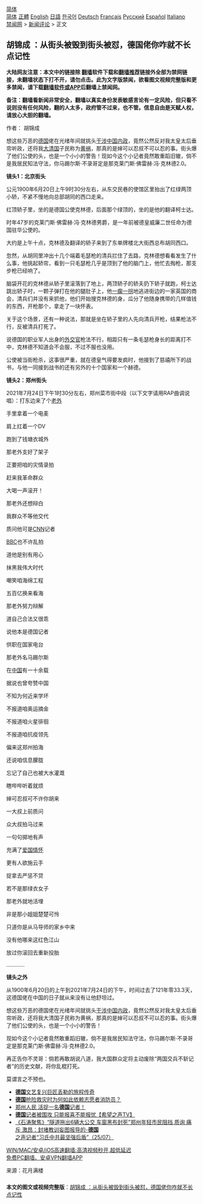  <!-- 面包屑导航 --> <div class="breadcrumb"><!-- GTranslate: https://gtranslate.io/ -->  <div class="switcher notranslate">  <div class="selected">  <a href="#" onclick="return false;"> 简体</a>  </div>  <div class="option">  <a href="https://www.bannedbook.org" onclick="doGTranslate('zh-CN|zh-CN');jQuery('div.switcher div.selected a').html(jQuery(this).html());return false;" title="简体中文" class="nturl selected"> 简体</a>  <a href="https://www.bannedbook.org/zh-tw/" onclick="doGTranslate('zh-CN|zh-TW');jQuery('div.switcher div.selected a').html(jQuery(this).html());return false;" title="繁體中文" class="nturl"> 正體</a>  <a href="https://www.bannedbook.org/en/" onclick="doGTranslate('zh-CN|en');jQuery('div.switcher div.selected a').html(jQuery(this).html());return false;" title="English" class="nturl"> English</a>  <a href="https://www.bannedbook.org/ja/" onclick="doGTranslate('zh-CN|ja');jQuery('div.switcher div.selected a').html(jQuery(this).html());return false;" title="日本語" class="nturl"> 日語</a>  <a href="https://www.bannedbook.org/ko/" onclick="doGTranslate('zh-CN|ko');jQuery('div.switcher div.selected a').html(jQuery(this).html());return false;" title="한국어" class="nturl"> 한국어</a>  <a href="https://www.bannedbook.org/de/" onclick="doGTranslate('zh-CN|de');jQuery('div.switcher div.selected a').html(jQuery(this).html());return false;" title="Deutsch" class="nturl"> Deutsch</a>  <a href="https://www.bannedbook.org/fr/" onclick="doGTranslate('zh-CN|fr');jQuery('div.switcher div.selected a').html(jQuery(this).html());return false;" title="Français" class="nturl"> Français</a>  <a href="https://www.bannedbook.org/ru/" onclick="doGTranslate('zh-CN|ru');jQuery('div.switcher div.selected a').html(jQuery(this).html());return false;" title="Русский" class="nturl"> Русский</a>  <a href="https://www.bannedbook.org/es/" onclick="doGTranslate('zh-CN|es');jQuery('div.switcher div.selected a').html(jQuery(this).html());return false;" title="Español" class="nturl"> Español</a>  <a href="https://www.bannedbook.org/it/" onclick="doGTranslate('zh-CN|it');jQuery('div.switcher div.selected a').html(jQuery(this).html());return false;" title="Italiano" class="nturl"> Italiano</a>  </div>  </div>      <div class='breadcrumb-sub'><!-- Breadcrumb NavXT 6.3.0 --> <a href="https://www.bannedbook.org/" class="home">禁闻网</a> &gt; <a href="https://www.bannedbook.org/bnews/comments/" class="category">新闻评论</a> &gt; 正文</div></div><h2>胡锦成 ：从街头被毁到街头被怼，德国佬你咋就不长点记性</h2> <p class="notice"><b>大陆网友注意：本文中的链接除 <a href="https://github.com/bannedbook/fanqiang" >翻墙</a>软件下载和<a href="https://github.com/killgcd/justmysocks/blob/master/README.md">翻墙推荐</a>链接外全部为禁网链接，未翻墙状态下打不开，请勿点击。此为文字版禁闻，欲看图文视频完整版和更多禁闻，请下载<a href="https://github.com/bannedbook/fanqiang">翻墙软件或APP</a>后翻墙上禁闻网。</p><p>备注：翻墙看新闻非常安全，翻墙以真实身份发表敏感言论有一定风险，但只看不说则没有任何风险，翻的人太多，政府管不过来，也不管。信息自由是天赋人权，请放心大胆的翻墙。</b></p>  <div class="entry"> <p>作者： 胡锦成</p> <p id="summary">想这些万恶的<a href="https://www.bannedbook.org/bnews/tag/%e5%be%b7%e5%9b%bd/" class="st_tag internal_tag" rel="tag" title="标签 德国 下的日志">德国</a>佬在光绪年间就挑头<span class='wp_keywordlink'><a href="https://www.bannedbook.org/forum11/topic305.html" title="禁片：干涉中国内政" target="_blank">干涉中国内政</a></span>，竟然公然反对我太皇太后垂帘听政，还将我<a href="https://www.bannedbook.org/bnews/tag/%e5%a4%a7%e6%b8%85%e5%9b%bd/" class="st_tag internal_tag" rel="tag" title="标签 大清国 下的日志">大清国</a>子民称为<span class='wp_keywordlink'><a href="https://www.bannedbook.org/forum2/topic125.html" title="《黄祸》" target="_blank">黄祸</a></span>，那真的是婶可以忍叔不可以忍的事。街头爆了他们公使的头，也是一个小小的警告！现如今这个小记者竟然敢重蹈旧辙，倘不是我居民知法守法，你马踢尔斯·不录哥定是那克莱门斯·佛雷赫·冯·克林德2.0。</p> <p><strong>镜头1：北京街头</strong></p> <p>公元1900年6月20日上午9时30分左右，从东交民巷的使馆区里抬出了红绿两顶小轿，不紧不慢地向总部胡同的西口走来。</p> <p>红顶轿子里，坐的是德国公使克林德，后面那个绿顶的，坐的是他的翻译柯士达。</p> <p>时年47岁的克莱门斯·佛雷赫·冯·克林德男爵，是一年前被德皇威廉二世任命为德国驻华公使的。</p> <p>大约是上午十点，克林德及翻译的轿子来到了东单牌楼北大街西总布胡同西口。</p> <p>忽然，从胡同里冲出十几个端着毛瑟枪的清兵拦住了去路，克林德想看看发生了什么事，他挑起轿帘，看到一只毛瑟枪几乎是顶到了他的脑门上，他忙去掏枪，那支步枪已经响了。</p> <p>脑袋开花的克林德从轿子里滚落到了地上，两顶轿子的轿夫扔下轿子就跑，柯士达跳出轿子时，一颗子弹打在他的腿肚子上，他<a href="https://www.bannedbook.org/bnews/tag/%E4%B8%80%E7%98%B8%E4%B8%80%E6%8B%90/" class="st_tag internal_tag" rel="tag" title="标签 一瘸一拐 下的日志">一瘸一拐</a>地逃进街边的一家英国的商会，清兵们并没有来抓他，他们开始搜克林德的身，瓜分了他随身携带的几样值钱的东西，开枪那个，拿走了一块怀表。</p> <p>关于这个场景，还有一种说法，那就是坐在轿子里的人先向清兵开枪，结果枪法不行，反被清兵打死了。</p> <p>说德国的职业军人出身的<a href="https://www.bannedbook.org/bnews/tag/%e5%a4%96%e4%ba%a4%e5%ae%98/" class="st_tag internal_tag" rel="tag" title="标签 外交官 下的日志">外交官</a>枪法不行，相距只有一条毛瑟枪身长的距离打不中，克林德不知道会不会服，不过不服也没用。</p> <p>公使被当街枪杀，这事很严重，就在德皇气得要发疯时，他接到了慈禧所下的战书，与他一同接到战书的还有另外的十个国家和一个赫德。</p> <p><strong>镜头2：郑州街头</strong></p> <p>2021年7月24日下午1时30分左右，郑州菜市街中段（以下文字请用RAP曲调说唱）：打东边来了个<a href="https://www.bannedbook.org/bnews/tag/%e8%80%81%e5%a4%96/" class="st_tag internal_tag" rel="tag" title="标签 老外 下的日志">老外</a></p> <p>手里拿着一个电麦</p> <p>肩上扛着一个DV</p>  <p>跑到了钱塘衣城外</p> <p>那老外支好了架子</p> <p>正要把咱的灾情录拍</p> <p>赶来我革命群众</p> <p>大喝一声滚开！</p> <p>那老外还想辩白</p> <p>我群众不等他交代</p> <p>质问他可是<a href="https://www.bannedbook.org/bnews/tag/cnn/" class="st_tag internal_tag" rel="tag" title="标签 CNN 下的日志">CNN</a>记者</p> <p><a href="https://www.bannedbook.org/bnews/tag/bbc/" class="st_tag internal_tag" rel="tag" title="标签 BBC 下的日志">BBC</a>也不许乱拍</p> <p>道他是别有用心</p> <p>抹黑我伟大时代</p> <p>嘲笑咱海绵工程</p> <p>五百亿换来看海</p> <p>那老外努力辩解</p> <p>道自己合法又很乖</p> <p>说他本是德国记者</p>  <p>供职在国家电台</p> <p>那老外名马踢尔斯</p> <p>在<span class='wp_keywordlink_affiliate'><a href="https://www.bannedbook.org/" title="中国" target="_blank">中国</a></span>有一十余载</p> <p>据说也曾夸赞中国</p> <p>不知为何近来学坏</p> <p>不报道咱奥运摘金</p> <p>不报道咱火星徘徊</p> <p>不报道咱抗疫领先</p> <p>偏来这郑州拍海</p> <p>还说咱信息朦胧</p> <p>忘记了自己也被大水灌溉</p> <p>瞎哔哔听着就烦</p> <p>婶可忍叔可不许你胡来</p> <p>一大叔上前质问</p> <p>众大叔拍马过来</p> <p>一句句掷地有声</p>  <p>充满了<a href="https://www.bannedbook.org/bnews/tag/%e7%88%b1%e5%9b%bd%e6%83%85%e6%80%80/" class="st_tag internal_tag" rel="tag" title="标签 爱国情怀 下的日志">爱国情怀</a></p> <p>更有人欲施云手</p> <p>捉拿去严惩不贷</p> <p>若不是那绿衣女子</p> <p>那老外就地活埋</p> <p>非是那小姐姐楚楚可怜</p> <p>只道你是从马导师的家乡中来</p> <p>没有他哪来这红色江山</p> <p>放过你滚回去重新投胎</p> <p>…………</p> <p><strong>镜头之外</strong></p> <p>从1900年6月20日的上午到2021年7月24日的下午，时间过去了121年零33.3天，这德国佬在中国的日子就从来没有让他舒坦过。</p> <p>想这些万恶的德国佬在光绪年间就挑头<a href="https://www.bannedbook.org/bnews/tag/%E5%B9%B2%E6%B6%89%E4%B8%AD%E5%9B%BD%E5%86%85%E6%94%BF/" class="st_tag internal_tag" rel="tag" title="标签 干涉中国内政 下的日志">干涉中国内政</a>，竟然公然反对我太皇太后垂帘听政，还将我大清国子民称为黄祸，那真的是婶可以忍叔不可以忍的事。街头爆了他们公使的头，也是一个小小的警告！</p> <p>现如今这个小记者竟然敢重蹈旧辙，倘不是我居民知法守法，你马踢尔斯·不录哥定是那克莱门斯·佛雷赫·冯·克林德2.0。</p> <p>再正告你不灵哥：倘若再敢胡说八道，我大国群众定将主动废除“两国交兵不斩记者”的历史文献，将你乱棍打死。</p> <p>莫谓言之不预也。</p>  <ul class='op-related-articles' title='相关阅读'> <li><a href='https://www.bannedbook.org/bnews/baitai/20210726/1594318.html' target='_blank'><b>德国</b>文艺复兴巨匠丢勒的旅程传奇</a></li> <li><a href='https://www.bannedbook.org/bnews/baitai/20210726/1594316.html' target='_blank'><b>德国</b>抢险救灾时为何如此依赖志愿者消防员？</a></li> <li><a href='https://www.bannedbook.org/bnews/bannedvideo/20210726/1594201.html' target='_blank'>郑州人民 活捉一名<b>德国</b>记者！</a></li> <li><a href='https://www.bannedbook.org/bnews/comments/20210726/1594140.html' target='_blank'><b>德国</b>记者被围攻 只能报喜不能报忧【希望之声TV】</a></li> <li><a href='https://www.bannedbook.org/bnews/bannedvideo/20210726/1594124.html' target='_blank'>《石涛聚焦》“隧道拖出6辆大公交 车窗黑布封死”郑州年轻市民阻挡 质询 痛斥 激昂：封堵教训妄图报导的-<b>德国</b>之声记者“习氏中共最坚强后盾”（25/07）</a></li> </ul> <p class="texttj"> <a href="https://github.com/bannedbook/fanqiang/wiki/V2ray%E6%9C%BA%E5%9C%BA" target="_blank">WIN/MAC/安卓/iOS高速翻墙:高清视频秒开,超低延迟</a><br/> <a href="https://github.com/bannedbook/fanqiang/wiki/%E7%A6%81%E9%97%BB%E7%BD%91%E5%AE%89%E5%8D%93%E7%BF%BB%E5%A2%99%E6%96%B0%E9%97%BBAPP" target="_blank">免费PC翻墙、安卓VPN翻墙APP</a></p><p> 来源：花月满楼 </p><a name='sharetosocial'></a>  <div style="margin-bottom:5px;padding-bottom:5px;clear:both"> <div id="archive-pix-1" class="banner-ads"> <!-- AuctionX Display platform tag START --> <div id="26318x728x90x621x_ADSLOT2" clicktrack="%%CLICK_URL_ESC%%"></div> <!-- AuctionX Display platform tag END --> </div> <div id="archive-pix-2" class="banner-ads"> <!-- AuctionX Display platform tag START --> <div id="26315x300x250x621x_ADSLOT2" clicktrack="%%CLICK_URL_ESC%%"></div> <!-- AuctionX Display platform tag END --> </div> </div>  <div id="archive-pix-1" class="banner-ads"> <!-- AuctionX Display platform tag START --> <div id="26318x728x90x621x_ADSLOT3" clicktrack="%%CLICK_URL_ESC%%"></div> <!-- AuctionX Display platform tag END --> </div> <div><b>本文的图文或视频完整版</b>：<a href='https://www.bannedbook.org/bnews/comments/20210727/1594973.html'>胡锦成 ：从街头被毁到街头被怼，德国佬你咋就不长点记性</a></div>  </div><!--END ENTRY--> 